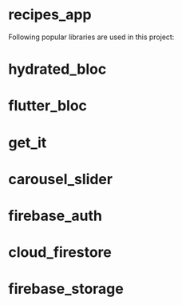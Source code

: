 # recipes_app

Following popular libraries are used in this project:

# hydrated_bloc
# flutter_bloc
# get_it
# carousel_slider
# firebase_auth
# cloud_firestore
# firebase_storage
